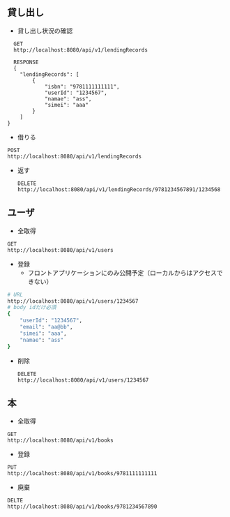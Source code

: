## 貸し出し
* 貸し出し状況の確認
```
  GET
  http://localhost:8080/api/v1/lendingRecords

  RESPONSE
  {
    "lendingRecords": [
        {
            "isbn": "9781111111111",
            "userId": "1234567",
            "namae": "ass",
            "simei": "aaa"
        }
    ]
}
  ```
* 借りる
```
POST
http://localhost:8080/api/v1/lendingRecords
```

* 返す
  
  ```
  DELETE
  http://localhost:8080/api/v1/lendingRecords/9781234567891/1234568
  ```

## ユーザ
* 全取得
```
GET
http://localhost:8080/api/v1/users
```
* 登録
    * フロントアプリケーションにのみ公開予定（ローカルからはアクセスできない）
```sh
# URL
http://localhost:8080/api/v1/users/1234567
# body idだけ必須
{
	"userId": "1234567",
	"email": "aa@bb",
	"simei": "aaa",
	"namae": "ass"
}
```
* 削除
  ```
  DELETE
  http://localhost:8080/api/v1/users/1234567
  ```

## 本
* 全取得
```
GET
http://localhost:8080/api/v1/books
```
* 登録
```
PUT
http://localhost:8080/api/v1/books/9781111111111
```
* 廃棄
```
DELTE
http://localhost:8080/api/v1/books/9781234567890
```

